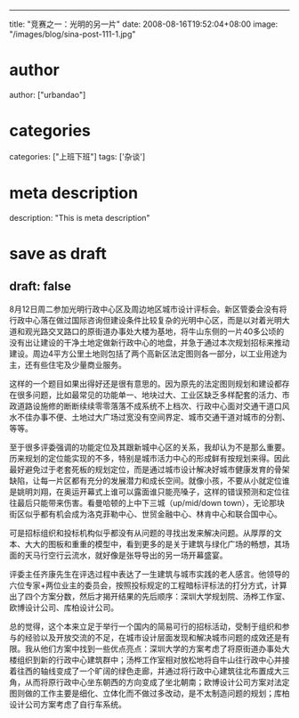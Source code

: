 
---
title: "竞赛之一：光明的另一片"
date: 2008-08-16T19:52:04+08:00
image: "/images/blog/sina-post-111-1.jpg"
# author
author: ["urbandao"]
# categories
categories: ["上班下班"]
tags: ['杂谈']
# meta description
description: "This is meta description"
# save as draft
draft: false
---

8月12日周二参加光明行政中心区及周边地区城市设计评标会。新区管委会没有将行政中心落在做过国际咨询但建设条件比较复杂的光明中心区，而是以对着光明大道和观光路交叉路口的原街道办事处大楼为基地，将牛山东侧的一片40多公顷的没有出让建设的干净土地定做新行政中心的地盘，并急于通过本次规划招标来推动建设。周边4平方公里土地则包括了两个高新区法定图则各一部分，以工业用途为主，还有些住宅及少量商业服务。

这样的一个题目如果出得好还是很有意思的。因为原先的法定图则规划和建设都存在很多问题，比如最常见的功能单一、地块过大、工业区缺乏多样配套的活力、市政道路设施修的断断续续零零落落不成系统不上档次、行政中心面对交通干道口风水不佳办事不便、土地过大广场过宽没有空间界定、城市交通干道对城市的分割、等等。

至于很多评委强调的功能定位及其跟新城中心区的关系，我却认为不是那么重要。历来规划的定位能实现的不多，特别是城市活力中心的形成鲜有按规划来得。因此最好避免过于老套死板的规划定位，而是通过城市设计解决好城市健康发育的骨架缺陷，让每一片区都有充分的发展潜力和成长空间。就像小孩，不要从小就定位谁是姚明刘翔，在奥运开幕式上谁可以露面谁只能亮嗓子，这样的错误预测和定位往往最后只能带来伤害。看曼哈顿的上中下三城（up/mid/down town），无论那块街区似乎都有机会成为洛克菲勒中心、世贸金融中心、林肯中心和联合国中心。

可是招标组织和投标机构似乎都没有从问题的寻找出发来解决问题。从厚厚的文本、大大的图板和重重的模型中，看到更多的是关于建筑与绿化广场的畅想，其场面的天马行空行云流水，就好像是张导导出的另一场开幕盛宴。

评委主任齐康先生在评选过程中表达了一生建筑与城市实践的老人感言。他领导的六位专家+两位业主的委员会，按照投标规定的工程暗标评标法的打分方式，计算出了四个方案分数，然后才揭开结果的先后顺序：深圳大学规划院、汤桦工作室、欧博设计公司、库柏设计公司。

总的觉得，这个本来立足于举行一个国内的简易可行的招标活动，受制于组织和参与的经验以及开放交流的不足，在城市设计层面发现和解决城市问题的成效还是有限。我从他们方案中找到一些优点亮点：深圳大学的方案考虑了将原街道办事处大楼组织到新的行政中心建筑群中；汤桦工作室相对放松地将自牛山往行政中心并接着往西的轴线变成了一个旷阔的绿色走廊，并通过将行政中心建筑往北布置成大三角，从而将原行政中心坐东朝西的方向变成了坐北朝南；欧博设计公司方案对法定图则做的工作主要是细化、立体化而不做过多改动，是不太制造问题的规划；库柏设计公司方案考虑了自行车系统。

